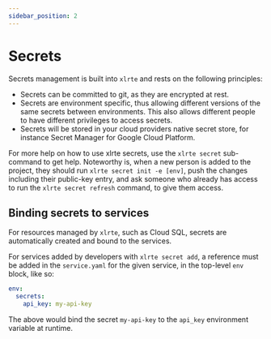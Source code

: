 ```yaml
---
sidebar_position: 2
---
```


# Secrets

Secrets management is built into `xlrte` and rests on the following principles:

* Secrets can be committed to git, as they are encrypted at rest.
* Secrets are environment specific, thus allowing different versions of the same secrets between environments. This also allows different people to have different privileges to access secrets.
* Secrets will be stored in your cloud providers native secret store, for instance Secret Manager for Google Cloud Platform.

For more help on how to use xlrte secrets, use the `xlrte secret` sub-command to get help. 
Noteworthy is, when a new person is added to the project, they should run `xlrte secret init -e [env]`, push the changes including their public-key entry, and ask someone who already has access to run the `xlrte secret refresh` command, to give them access.

## Binding secrets to services
For resources managed by `xlrte`, such as Cloud SQL, secrets are automatically created and bound to the services.

For services added by developers with `xlrte secret add`, a reference must be added in the `service.yaml` for the given service, in the top-level `env` block, like so:

```yaml
env:
  secrets:
    api_key: my-api-key
```

The above would bind the secret `my-api-key` to the `api_key` environment variable at runtime.